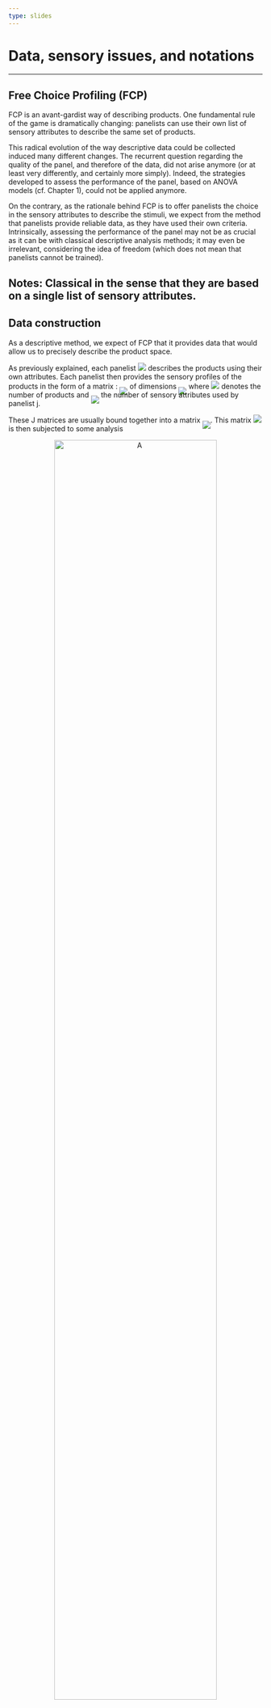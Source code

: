 ```yaml
---
type: slides
---
```




#  Data, sensory issues, and notations

---

## Free Choice Profiling (FCP)

FCP is an avant-gardist way of describing products. One fundamental rule of the game is dramatically changing: panelists can use their own list of sensory attributes to describe the same set of products.

This radical evolution of the way descriptive data could be collected induced many different changes. The recurrent question regarding the quality of the panel, and therefore of the data, did not arise anymore (or at least very differently, and certainly more simply). Indeed, the strategies developed to assess the performance of the panel, based on ANOVA models (cf. Chapter 1), could not be applied anymore.

On the contrary, as the rationale behind FCP is to offer panelists the choice in the sensory attributes to describe the stimuli, we expect from the method that panelists provide reliable data, as they have used their own criteria. Intrinsically, assessing the performance of
the panel may not be as crucial as it can be with classical descriptive analysis methods; it may even be irrelevant, considering the idea of freedom (which does not mean that panelists cannot be trained).

Notes: Classical in the sense that they are based on a single list of sensory attributes.
---

## Data construction 

As a descriptive method, we expect of FCP that it provides data that would allow us to precisely describe the product space.

As previously explained, each panelist  <img src="https://render.githubusercontent.com/render/math?math=\,j \,(j\in\{1,...,J\})\,">  describes the products using their own attributes. Each panelist then provides the sensory profiles of the products in the form of a matrix : <img style="margin-bottom:-0.75rem" src="https://render.githubusercontent.com/render/math?math=\,\Large {X_{j}}\,"> of dimensions <img style="margin-bottom:-0.75rem" src="https://render.githubusercontent.com/render/math?math=\,\Large I\times K_{j}\,"> where <img style="margin-bottom:0rem" src="https://render.githubusercontent.com/render/math?math=\,\Large I\,"> denotes the number of products and <img style="margin-bottom:-0.75rem" src="https://render.githubusercontent.com/render/math?math=\,\Large K_{j}\,"> the number of sensory attributes used by panelist j.

These J matrices are usually bound together into a matrix <img style="margin-bottom:-0.75rem" src="https://render.githubusercontent.com/render/math?math=\,\Large X = [X_{1}\mid ...\mid X_{J}]\,">. This matrix <img style="margin-bottom:0rem" src="https://render.githubusercontent.com/render/math?math=\,\Large X\,">  is then subjected to some analysis

<center><img src="/MFA_Data_01.png" width="80%" alt="A" /></center>
---

Before choosing and presenting the analysis of such particular data, let’s present our expectations from them. The analysis of <img style="margin-bottom:0rem" src="https://render.githubusercontent.com/render/math?math=\,\Large X\,"> should provide a representation of the products based on the J matrices <img style="margin-bottom:-0.75rem" src="https://render.githubusercontent.com/render/math?math=\,\Large X{j}\,">. Similarly to the evaluation of the product space in QDA (cf. Chapter 2), the differences between products should be understandable and interpretable. However, such product configuration should not be related to one particular panelist only (_i.e._, the analysis should not be dominated by one matrix <img style="margin-bottom:-0.75rem" src="https://render.githubusercontent.com/render/math?math=\,\Large X{j}\,"> ),

---

De ce premier tableau centré-réduit, il est déjà possible d'en tirer des hypothèses sur les groupes d'individus.

<center><img src="/analyse_tab_cr.JPG" alt="analyse tableau cr" width="100%" /></center>

On voit ici que le mousseux AOC (MOS1), un autre mousseux (MOS2) et le vin d'Alsace (ALSA) possèdent des valeurs très similaires pour les pays d'exportations que sont la Belgique, les Pays-Bas et le Canada. On peut alors déjà supposer qu'ils appartiennent au même groupe. 

---

En optant pour un seul groupe pour les vins MOS1, MOS2 et ALSA et en les placant dans un repère quelconque on peut en déduire la position des 3 autres individus. On prend comme repère vertical les trois pays d'importation utilisé pour définir le précédent groupe : Canada, Belgique et Pays-Bas. 

Toutes leurs observations sont négatives donc on les positionne en bas à gauche. Le champagne (CHMP) possède des valeurs négatives pour les mêmes pays d'exportation que le précédent groupe définie donc on le met en haut à gauche. Le vin beaujolais (BOJO) se voit avoir toutes ses valeurs positives donc on le positionne en haut à droite. Le dernier vin, le Giro italien (GIRO) possède des valeurs positives pour les trois pays d'importation cités mais quelques valeurs négatives pour les autres pays donc on le met en bas à droite. 

<center><img src="/ACP_main.png" alt="ACP à la main" width="45%" /></center>

---

# Formalisons les notions !





